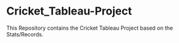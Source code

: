 # Cricket_Tableau-Project
This Repository contains the Cricket Tableau Project based on the Stats/Records.
